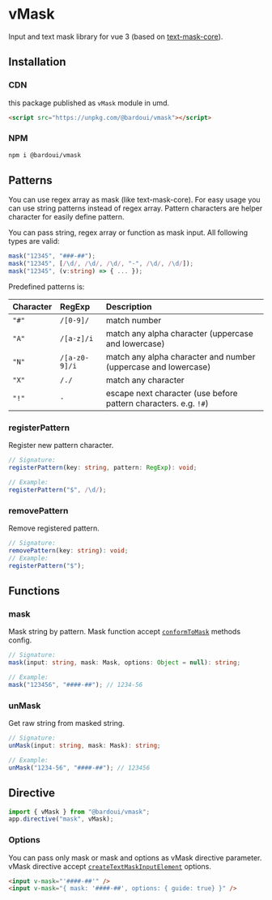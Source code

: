 # vMask

Input and text mask library for vue 3 (based on [text-mask-core](https://www.npmjs.com/package/text-mask-core)).

## Installation

### CDN

this package published as `vMask` module in umd.

```html
<script src="https://unpkg.com/@bardoui/vmask"></script>
```

### NPM

```bash
npm i @bardoui/vmask
```

## Patterns

You can use regex array as mask (like text-mask-core). For easy usage you can use string patterns instead of regex array.
Pattern characters are helper character for easily define pattern.

You can pass string, regex array or function as mask input. All following types are valid:

```ts
mask("12345", "###-##");
mask("12345", [/\d/, /\d/, /\d/, "-", /\d/, /\d/]);
mask("12345", (v:string) => { ... });
```

Predefined patterns is:

| Character | RegExp        | Description                                                      |
| :-------- | :------------ | :--------------------------------------------------------------- |
| `"#"`     | `/[0-9]/`     | match number                                                     |
| `"A"`     | `/[a-z]/i`    | match any alpha character (uppercase and lowercase)              |
| `"N"`     | `/[a-z0-9]/i` | match any alpha character and number (uppercase and lowercase)   |
| `"X"`     | `/./`         | match any character                                              |
| `"!"`     | `-`           | escape next character (use before pattern characters. e.g. `!#`) |

### registerPattern

Register new pattern character.

```ts
// Signature:
registerPattern(key: string, pattern: RegExp): void;

// Example:
registerPattern("$", /\d/);
```

### removePattern

Remove registered pattern.

```ts
// Signature:
removePattern(key: string): void;
// Example:
registerPattern("$");
```

## Functions

### mask

Mask string by pattern. Mask function accept [`conformToMask`](https://github.com/text-mask/text-mask/blob/master/componentDocumentation.md#readme) methods config.

```ts
// Signature:
mask(input: string, mask: Mask, options: Object = null): string;

// Example:
mask("123456", "####-##"); // 1234-56
```

### unMask

Get raw string from masked string.

```ts
// Signature:
unMask(input: string, mask: Mask): string;

// Example:
unMask("1234-56", "####-##"); // 123456
```

## Directive

```ts
import { vMask } from "@bardoui/vmask";
app.directive("mask", vMask);
```

### Options

You can pass only mask or mask and options as vMask directive parameter. vMask directive accept [`createTextMaskInputElement`](https://github.com/text-mask/text-mask/blob/master/componentDocumentation.md#readme) options.

```html
<input v-mask="'####-##'" />
<input v-mask="{ mask: '####-##', options: { guide: true} }" />
```
